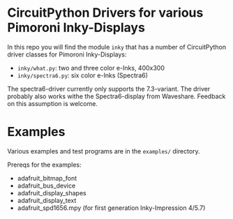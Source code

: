 CircuitPython Drivers for various Pimoroni Inky-Displays
========================================================

In this repo you will find the module `inky` that has a number of
CircuitPython driver classes for Pimoroni Inky-Displays:

  - `inky/what.py`: two and three color e-Inks, 400x300
  - `inky/spectra6.py`: six color e-Inks (Spectra6)

The spectra6-driver currently only supports the 7.3-variant.
The driver probably also works withe the Spectra6-display from
Waveshare. Feedback on this assumption is welcome.


Examples
========

Various examples and test programs are in the `examples/` directory.

Prereqs for the examples:

  - adafruit_bitmap_font
  - adafruit_bus_device
  - adafruit_display_shapes
  - adafruit_display_text
  - adafruit_spd1656.mpy (for first generation Inky-Impression 4/5.7)
